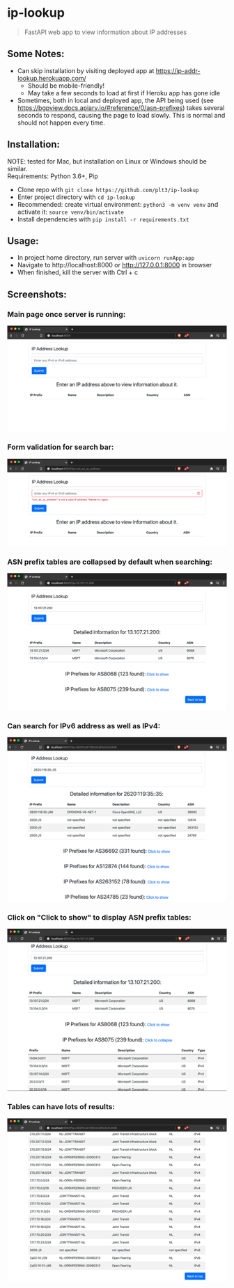# ip-lookup
> FastAPI web app to view information about IP addresses

## Some Notes:
- Can skip installation by visiting deployed app at https://ip-addr-lookup.herokuapp.com/
  - Should be mobile-friendly!
  - May take a few seconds to load at first if Heroku app has gone idle
- Sometimes, both in local and deployed app, the API being used (see https://bgpview.docs.apiary.io/#reference/0/asn-prefixes) takes several seconds to respond, causing the page to load slowly. This is normal and should not happen every time.

## Installation:
NOTE: tested for Mac, but installation on Linux or Windows should be similar.   
Requirements: Python 3.6+, Pip
- Clone repo with `git clone https://github.com/plt3/ip-lookup`
- Enter project directory with `cd ip-lookup`
- Recommended: create virtual environment: `python3 -m venv venv` and activate it: `source venv/bin/activate`
- Install dependencies with `pip install -r requirements.txt`

## Usage:
- In project home directory, run server with `uvicorn runApp:app`
- Navigate to http://localhost:8000 or http://127.0.0.1:8000 in browser
- When finished, kill the server with Ctrl + c

## Screenshots:
### Main page once server is running:
![web app home page](images/homePage.png)
### Form validation for search bar:
![web app form validation](images/formValidation.png)
### ASN prefix tables are collapsed by default when searching:
![web app IPv4 search](images/ipv4Search.png)
### Can search for IPv6 address as well as IPv4:
![web app IPv6 search](images/ipv6Search.png)
### Click on "Click to show" to display ASN prefix tables:
![web app IPv4 results](images/ipv4Results.png)
### Tables can have lots of results:
![web app IPv6 results](images/ipv6Results.png)
